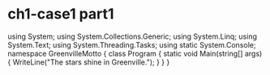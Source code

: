 # ch1-case1 part1
using System;
using System.Collections.Generic;
using System.Linq;
using System.Text;
using System.Threading.Tasks;
using static System.Console;
namespace GreenvilleMotto
{
    class Program
    {
        static void Main(string[] args)
        {
            WriteLine("The stars shine in Greenville.");
        }
    }
}
